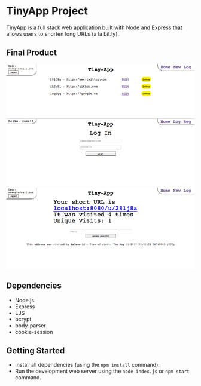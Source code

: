 # TinyApp Project

TinyApp is a full stack web application built with Node and Express that allows users to shorten long URLs (à la bit.ly).

## Final Product

!["/urls page"](https://github.com/viktmv/tiny-app/blob/master/docs/urls_page.png)
!["login page"](https://github.com/viktmv/tiny-app/blob/master/docs/Login_page.png)
!["edit/update url page"](https://github.com/viktmv/tiny-app/blob/master/docs/edit_page.png)

## Dependencies

- Node.js
- Express
- EJS
- bcrypt
- body-parser
- cookie-session

## Getting Started

- Install all dependencies (using the `npm install` command).
- Run the development web server using the `node index.js` or `npm start` command.
